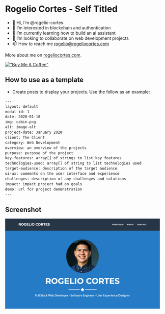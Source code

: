 # Rogelio Cortes - Self Titled

- 👋 Hi, I’m @rogelio-cortes
- 👀 I’m interested in blockchain and authentication
- 🌱 I’m currently learning how to build an ai assistant
- 💞️ I’m looking to collaborate on web development projects
- 📫 How to reach me rogelio@rogeliocortes.com

More about me on [rogeliocortes.com](https://rogeliocortes.com/).

[!["Buy Me A Coffee"](https://www.buymeacoffee.com/assets/img/custom_images/orange_img.png)](https://www.buymeacoffee.com/rogeliocortes)

## How to use as a template

- Create posts to display your projects. Use the follow as an example:

```txt
---
layout: default
modal-id: 1
date: 2020-01-18
img: cabin.png
alt: image-alt
project-date: January 2020
client: The Client
category: Web Development
overview: an overview of the projects
purpose: purpose of the project
key-features: array[] of strings to list key features
technologies-used: array[] of string to list technologies used
target-audience: description of the target audience
ui-ux: comemnts on the user interface and experience
challenges: description of any challenges and solutions
impact: impact project had on goals
demo: url for project demonstration
---
```

## Screenshot

![screenshot](https://raw.githubusercontent.com/rogelio-cortes/rogelio-cortes.github.io/master/screenshot.png)
